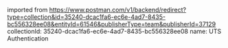 imported from https://www.postman.com/v1/backend/redirect?type=collection&id=35240-dcac1fa6-ec6e-4ad7-8435-bc556328ee08&entityId=61546&publisherType=team&publisherId=37129
collectionId: 35240-dcac1fa6-ec6e-4ad7-8435-bc556328ee08
name: UTS Authentication